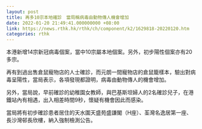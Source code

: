 ```yaml
---
layout: post
title: 再多10宗本地確診　當局稱病毒由動物傳人機會增加
date: 2022-01-20 21:49:41.000000000 +08:00
link: https://news.rthk.hk/rthk/ch/component/k2/1629818-20220120.htm
categories: rthk
---
```


本港新增14宗新冠病毒個案，當中10宗屬本地個案。另外，初步陽性個案亦有20多宗。

再有到過出售倉鼠寵物店的人士確診，而元朗一間寵物店的倉鼠籠樣本，驗出對病毒呈陽性，當局表示，各項發現都證明，病毒由動物傳人的機會增加。

另外，當局說，早前確診的幼稚園女教師，與巴基斯坦婦人的2名確診兒子，在港鐵站內有相遇，出入相差時間9秒，懷疑有機會因此而感染。

當局將有初步確診患者居住的天水圍天盛苑盛謙閣（H座）、荃灣名逸居第一座、長沙灣邨長欣樓，納入強制檢測公告。
